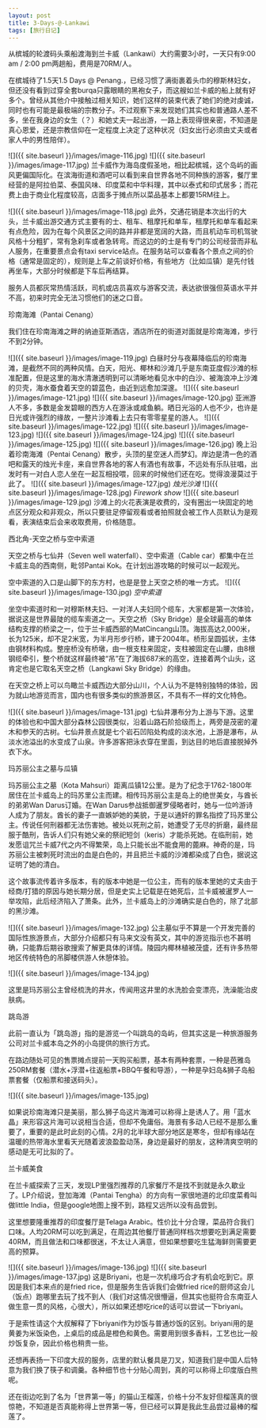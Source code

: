 ```yaml
---
layout: post
title: 3-Days-@-Lankawi
tags: [旅行日记]
---
```

从槟城的轮渡码头乘船渡海到兰卡威（Lankawi）大约需要3小时，一天只有9:00 am / 2:00 pm两趟船，费用是70RM/人。

在槟城待了1.5天1.5 Days @ Penang.，已经习惯了满街裹着头巾的穆斯林妇女，但还没有看到过穿全套burqa只露眼睛的黑袍女子，而这艘如兰卡威的船上就有好多个。曾经从其他介中接触过相关知识，她们这样的装束代表了她们的绝对虔诚，同时也有可能是最极端的宗教分子。不过观察下来发现她们其实也和普通路人差不多，坐在我身边的女生（？）和她丈夫一起出游，一路上表现得很亲密，不知道是真心恩爱，还是宗教信仰在一定程度上决定了这种状况（妇女出行必须由丈夫或者家人中的男性陪伴）。

![]({{ site.baseurl }}/images/image-116.jpg)
![]({{ site.baseurl }}/images/image-117.jpg)
兰卡威作为海岛度假圣地，相比起槟城，这个岛屿的画风更偏国际化。在滨海街道和酒吧可以看到来自世界各地不同种族的游客，餐厅里经营的是阿拉伯菜、泰国风味、印度菜和中华料理，其中以泰式和印式居多；而花费上由于商业化程度较高，店面多于摊点所以菜品基本上都要15RM往上。

![]({{ site.baseurl }}/images/image-118.jpg)
此外，交通花销是本次出行的大头，兰卡威出游交通方式主要有的士、租车、租摩托和单车，租摩托和单车看起来有点危险，因为在每个风景区之间的路并非都是宽阔的大路，而且机动车司机驾驶风格十分粗犷，常有急刹车或者急转弯。而这边的的士是有专门的公司经营而非私人服务，在重要景点会有taxi service站点。在服务站可以查看各个景点之间的价格（通常是固定的），规则是上车之前谈好价格，有些地方（比如瓜镇）是先付钱再坐车，大部分时候都是下车后再结算。
<!-- more -->
服务人员都灰常热情活跃，司机或店员喜欢与游客交流，表达欲很强但英语水平并不高，初来时完全无法习惯他们的迷之口音。

珍南海滩（Pantai Cenang）

我们住在珍南海滩之畔的纳迪亚斯酒店，酒店所在的街道对面就是珍南海滩，步行不到2分钟。

![]({{ site.baseurl }}/images/image-119.jpg)
白昼时分与夜幕降临后的珍南海滩，是截然不同的两种风情。白天，阳光、椰林和沙滩几乎是东南亚度假沙滩的标准配置，但是这里的海水清澈透明到可以清晰地看见水中的白沙、被海浪冲上沙滩的贝壳，海水蚕食着天空的碧蓝色，由近到远愈加深邃。
![]({{ site.baseurl }}/images/image-121.jpg)
![]({{ site.baseurl }}/images/image-120.jpg)
亚洲游人不多，多数是金发碧眼的西方人在游泳或咸鱼躺。晒日光浴的人也不少，也许是日光或许强烈的缘故，一整片沙滩看上去只有零零星星的游人。
![]({{ site.baseurl }}/images/image-122.jpg)
![]({{ site.baseurl }}/images/image-123.jpg)
![]({{ site.baseurl }}/images/image-124.jpg)
![]({{ site.baseurl }}/images/image-125.jpg)
![]({{ site.baseurl }}/images/image-126.jpg)
晚上沿着珍南海滩（Pentai Cenang）散步，头顶的星空迷人而梦幻。岸边是清一色的酒吧和露天的烛光卡座，来自世界各地的客人有酒也有故事，不远处有乐队驻唱，出发时有一对白人恋人坐在一起互相投喂，回来的时候他们还在吃。觉得浪漫莫过于此了。
![]({{ site.baseurl }}/images/image-127.jpg)
*烛光沙滩*
![]({{ site.baseurl }}/images/image-128.jpg)
*Firework show*
![]({{ site.baseurl }}/images/image-129.jpg)
沙滩上的火花表演是收费的，没有圈出一块固定的地点区分观众和非观众，所以只要驻足停留观看或者拍照就会被工作人员默认为是观看，表演结束后会来收取费用，价格随意。

西北角-天空之桥与空中索道

天空之桥与七仙井（Seven well waterfall）、空中索道（Cable car）都集中在兰卡威主岛的西南侧，毗邻Pantai Kok。在计划出游攻略的时候可以一起观光。

空中索道的入口是山脚下的东方村，也是是登上天空之桥的唯一方式。
![]({{ site.baseurl }}/images/image-130.jpg)
*空中索道*

坐空中索道时和一对穆斯林夫妇、一对洋人夫妇同个缆车，大家都是第一次体验，据说这是世界最陡的缆车索道之一。天空之桥（Sky Bridge）是全球最高的单体结构支撑的桥梁之一，位于兰卡威西部的MatCincang山顶。海拔高达2,000米，长为125米，却不足2米宽，为半月形步行桥，建于2004年。桥形呈圆弧状，主体由钢材料构成。整座桥没有桥墩，由一根支柱来固定，支柱被固定在山腰，由8根钢缆牵引，整个桥就这样最终被“吊”在了海拔687米的高空，连接着两个山头，这肯定也是它取名天空之桥（Langkawi Sky Bridge）的缘由。

在天空之桥上可以鸟瞰兰卡威西边大部分山川，个人认为不是特别独特的体验，因为就山地游览而言，国内也有很多类似的旅游景区，不具有不一样的文化特色。

![]({{ site.baseurl }}/images/image-131.jpg)
七仙井瀑布分为上游与下游。这里的体验也和中国大部分森林公园很类似，沿着山路石阶拾级而上，两旁是茂密的灌木和参天的古树。七仙井景点就是七个岩石凹陷处构成的淡水池，上游是瀑布，从淡水池溢出的水变成了山泉。许多游客把泳衣穿在里面，到达目的地后直接脱掉外衣下水。

玛苏丽公主之墓与瓜镇

玛苏丽公主之墓（Kota Mahsuri）距离瓜镇12公里。是为了纪念于1762-1800年居住在兰卡威岛上的玛苏里公主而建。相传玛苏丽公主是岛上的绝世美女，与酋长的弟弟Wan Darus订婚。在Wan Darus参战抵御暹罗侵略者时，她与一位吟游诗人成为了朋友。酋长的妻子一直嫉妒她的美貌，于是以通奸的罪名指控了玛苏里公主。传说任何刑器都无法伤害她。被处以死刑之前，她遭受了无尽的折磨，最终屈服于酷刑，告诉人们只有她父亲的祭祀短剑（keris）才能杀死她。在临刑前，她发愿诅咒兰卡威7代之内不得繁荣，岛上只能长出不能食用的蓖麻。神奇的是，玛苏丽公主被刺死时流出的血是白色的，并且把兰卡威的沙滩都染成了白色，据说这证明了她的清白。

这个故事流传着许多版本，有的版本中她是一位公主，而有的版本里她的丈夫由于经商/打猎的原因与她长期分居，但是史实上记载是在她死后，兰卡威被暹罗人一举攻陷，此后经济陷入了萧条。此外，兰卡威岛上的沙滩确实是白色的，除了北部的黑沙滩。

![]({{ site.baseurl }}/images/image-132.jpg)
公主墓似乎不算是一个开发完善的国际性旅游景点，大部分介绍都只有马来文没有英文，其中的游览指示也不甚明确，只能靠后期谷歌搜索了解更具体的详情。陵园内椰林植被茂盛，还有许多热带地区传统特色的吊脚楼供游人休憩体验。

![]({{ site.baseurl }}/images/image-134.jpg)

这里是玛苏丽公主曾经梳洗的井水，传闻用这井里的水洗脸会变漂亮，洗澡能治皮肤病。

跳岛游

此前一直认为「跳岛游」指的是游览一个叫跳岛的岛屿，但其实这是一种旅游服务公司对兰卡威本岛之外的小岛提供的旅行方式。

在路边随处可见的售票摊点提前一天购买船票，基本有两种套票，一种是芭雅岛250RM套餐（潜水+浮潜+往返船票+BBQ午餐和导游），一种是孕妇岛&狮子岛船票套餐（仅船票和接送码头）。

![]({{ site.baseurl }}/images/image-135.jpg)

如果说珍南海滩只是美丽，那么狮子岛这片海滩可以称得上是诱人了。用「蓝水晶」来形容这片海可以说相当合适，但却不免庸俗。海景有多动人已经不是那么重要了，重要的是此时此刻的心情。2月的北半球大部分地区是寒冬，但却有缘站在温暖的热带海水里看天光随着波浪盈盈动荡，身边是最好的朋友，这种清爽空明的感动是无可比拟的了。

兰卡威美食

在兰卡威探索了三天，发现LP里强烈推荐的几家餐厅不是找不到就是永久歇业了。LP介绍说，登加海滩（Pantai Tengha）的方向有一家很地道的北印度菜肴叫做little India，但是google地图上搜不到，路程又远所以没有品尝到。

这里想要隆重推荐的印度餐厅是Telaga Arabic。性价比十分合理，菜品符合我们口味。人均20RM可以吃到满足，在周边其他餐厅普通同样档次想要吃到满足需要40RM，而且做法和口味都很迷，不太让人满意，但如果想要吃生猛海鲜则需要更高的预算。

![]({{ site.baseurl }}/images/image-136.jpg)
![]({{ site.baseurl }}/images/image-137.jpg)
这是Briyani，也是一次机缘巧合才有机会吃到它。原因是我们本来点的是fried rice，但是服务生告诉我们会做fried rice的厨师这会儿（饭点）跑哪里去玩了找不到人（我们对这情况很懵逼，但其实也挺符合东南亚人做生意一贯的风格，心很大），所以如果还想吃rice的话可以尝试一下briyani。

于是索性请这个大叔解释了下briyani作为炒饭与普通炒饭的区别。briyani用的是黄姜为米饭染色，上桌后的成品是橙色和黄色。需要用到很多香料，工艺也比一般炒饭复杂，因此价格也稍贵一些。

还想再表扬一下印度大叔的服务，店里的默认餐具是刀叉，知道我们是中国人后特意为我们换了筷子和调羹。各种细节也十分贴心周到，真的可以称得上印度版白熊呢。

还在街边吃到了名为「世界第一等」的猫山王榴莲，价格十分不友好但榴莲真的很惊艳，不知道是否真能称得上世界第一等，但已经可以算是我此生品尝过最棒的榴莲了。